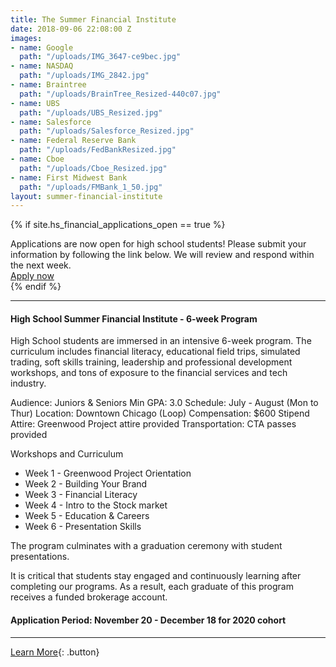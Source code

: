 ```yaml
---
title: The Summer Financial Institute
date: 2018-09-06 22:08:00 Z
images:
- name: Google
  path: "/uploads/IMG_3647-ce9bec.jpg"
- name: NASDAQ
  path: "/uploads/IMG_2842.jpg"
- name: Braintree
  path: "/uploads/BrainTree_Resized-440c07.jpg"
- name: UBS
  path: "/uploads/UBS_Resized.jpg"
- name: Salesforce
  path: "/uploads/Salesforce_Resized.jpg"
- name: Federal Reserve Bank
  path: "/uploads/FedBankResized.jpg"
- name: Cboe
  path: "/uploads/Cboe_Resized.jpg"
- name: First Midwest Bank
  path: "/uploads/FMBank_1_50.jpg"
layout: summer-financial-institute
---
```


{% if site.hs_financial_applications_open == true %}
<div class="applications-open lg-p3 p2 mb3 mt3 lg-mt0">
    <div class="h3">Applications are now open for high school students! Please submit your information by following the link below.  We will review and respond within the next week.</div>
    <a href="https://docs.google.com/forms/d/e/1FAIpQLSeQUbJZnEeCJ7BH5ELtOzOC1cfnFzqkGcSVnYu0RTmZqLXo3g/viewform" class="button">Apply now</a>
</div>
{% endif %}

* * *

#### High School Summer Financial Institute - 6-week Program

High School students are immersed in an intensive 6-week program. The curriculum includes financial literacy, educational field trips, simulated trading, soft skills training, leadership and professional development workshops, and tons of exposure to the financial services and tech industry.

Audience: Juniors & Seniors
Min GPA: 3.0
Schedule: July - August (Mon to Thur)
Location: Downtown Chicago (Loop)
Compensation: $600 Stipend
Attire: Greenwood Project attire provided
Transportation: CTA passes provided

Workshops and Curriculum

*   Week 1 - Greenwood Project Orientation
*   Week 2 - Building Your Brand
*   Week 3 - Financial Literacy
*   Week 4 - Intro to the Stock market
*   Week 5 - Education & Careers
*   Week 6 - Presentation Skills

The program culminates with a graduation ceremony with student presentations.

It is critical that students stay engaged and continuously learning after completing our programs. As a result, each graduate of this program receives a funded brokerage account.

#### Application Period: November 20 - December 18 for 2020 cohort

* * *

[Learn More](mailto:info@greenwoodproject.org){: .button}


